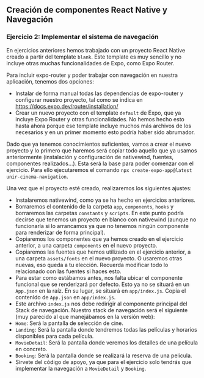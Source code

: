 ## Creación de componentes React Native y Navegación

### Ejercicio 2: Implementar el sistema de navegación

En ejercicios anteriores hemos trabajado con un proyecto React Native creado a partir del template `blank`. Este template es muy sencillo y no incluye otras muchas funcionalidades de Expo, como Expo Router.

Para incluir expo-router y poder trabajar con navegación en nuestra aplicación, tenemos dos opciones:

- Instalar de forma manual todas las dependencias de expo-router y configurar nuestro proyecto, tal como se indica en https://docs.expo.dev/router/installation/
- Crear un nuevo proyecto con el template `default` de Expo, que ya incluye Expo Router y otras funcionalidades. No hemos hecho esto hasta ahora porque ese template incluye muchos más archivos de los necesarios y en un primer momento esto podría haber sido abrumador.

Dado que ya tenemos conocimientos suficientes, vamos a crear el nuevo proyecto y lo primero que haremos será copiar todo aquello que ya usamos anteriormente (instalación y configuración de nativewind, fuentes, componentes realizados...). Esta será la base para poder comenzar con el ejercicio.
Para ello ejecutaremos el comando `npx create-expo-app@latest unir-cinema-navigation`.

Una vez que el proyecto esté creado, realizaremos los siguientes ajustes:

- Instalaremos nativewind, como ya se ha hecho en ejercicios anteriores.
- Borraremos el contenido de la carpeta `app`, `components`, `hooks` y borraremos las carpetas `constants` y `scripts`. En este punto podría decirse que tenemos un proyecto en blanco con nativewind (aunque no funcionaría si lo arrancamos ya que no tenemos ningún componente para renderizar de forma principal).
- Copiaremos los componentes que ya hemos creado en el ejercicio anterior, a una carpeta `components` en el nuevo proyecto.
- Copiaremos las fuentes que hemos utilizado en el ejercicio anterior, a una carpeta `assets/fonts` en el nuevo proyecto. O usaremos otras nuevas, eso queda a tu elección. Recuerda modificar todo lo relacionado con las fuentes si haces esto.
- Para estar como estábamos antes, nos falta ubicar el componente funcional que se renderizará por defecto. Esto ya no se situará en un `App.json` en la raíz. En su lugar, se situará en `app/index.js`. Copia el contenido de `App.json` en `app/index.js`.
- Este archivo `index.js` nos debe redirigir al componente principal del Stack de navegación. Nuestro stack de navegación será el siguiente (muy parecido al que manejábamos en la versión web):
 - `Home`: Será la pantalla de selección de cine.
 - `Landing`: Será la pantalla donde tendremos todas las películas y horarios disponibles para cada película.
 - `MovieDetail`: Será la pantalla donde veremos los detalles de una película en concreto.
 - `Booking`: Será la pantalla donde se realizará la reserva de una película.
- Sírvete del código de apoyo, ya que para el ejercicio solo tendrás que implementar la navegación a `MovieDetail` y `Booking`.

